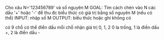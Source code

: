Cho xâu N='123456789' và số nguyên M
GOAL: Tìm cách chèn vào N các dấu '+' hoặc '-' để thu đc biểu thức có giá trị bằng số nguyên M (nếu có thể)
INPUT: nhập số M
OUTPUT: biểu thức hoặc ghi không có

có 9 chỗ có thể điển dấu
mỗi chỗ nhận giá trị 0, 1, 2
0 la trống, 1 là điền dấu +, 2 là điền dấu -
